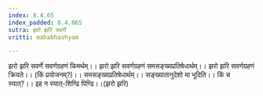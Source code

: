 ```yaml
---
index: 8.4.65
index_padded: 8.4.065
sutra: झरो झरि सवर्णे
vritti: mahabhashyam

---
```

 झरो झरि सवर्णे सवर्णग्रहणं किमर्थम्।। झरो झरि सवर्णग्रहणं समसङ्ख्यप्रतिषेधार्थम्।। झरो झरि सवर्णग्रहणं क्रियते।। (किं प्रयोजनम्?)।। समसङ्ख्यप्रतिषेधार्थम्।। सङ्ख्यातानुदेशो मा भूदिति।। किं च स्यात्?।। इह न स्यात्-शिण्ढि पिण्ढि।।(झरो झरि) 